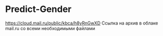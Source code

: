 # Predict-Gender
https://cloud.mail.ru/public/kbca/h8yRnGwXD
Ссылка на архив в облаке mail.ru со всеми необходимыми файлами
